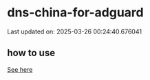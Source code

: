 # dns-china-for-adguard

Last updated on: 2025-03-26 00:24:40.676041

## how to use

[See here](https://github.com/AdguardTeam/AdGuardHome/wiki/Configuration#upstreams-from-file)